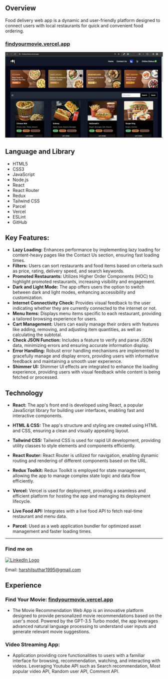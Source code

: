 ## Overview

Food delivery web app is a dynamic and user-friendly platform designed to connect users with local restaurants for quick and convenient food ordering.

### **[findyourmovie.vercel.app](https://findyourfood.vercel.app/)**

![findyourfood.com](/src/Asset/findyourfood.png)

## Language and Library

- HTML5
- CSS3
- JavaScript
- Node.js
- React
- React Router
- Redux
- Tailwind CSS
- Parcel
- Vercel
- ESLint
- GitHub

## **Key Features:**

- **Lazy Loading:** Enhances performance by implementing lazy loading for content-heavy pages like the Contact Us section, ensuring fast loading times.
- **Filters:** Users can sort restaurants and food items based on criteria such as price, rating, delivery speed, and search keywords.
- **Promoted Restaurants:** Utilizes Higher Order Components (HOC) to highlight promoted restaurants, increasing visibility and engagement.
- **Dark and Light Mode:** The app offers users the option to switch between dark and light modes, enhancing accessibility and customization.
- **Internet Connectivity Check:** Provides visual feedback to the user indicating whether they are currently connected to the internet or not.
- **Menu Items:** Displays menu items specific to each restaurant, providing a tailored browsing experience for users.
- **Cart Management:** Users can easily manage their orders with features like adding, removing, and adjusting item quantities, as well as calculating the subtotal.
- **Check JSON Function:** Includes a feature to verify and parse JSON data, minimizing errors and ensuring accurate information display.
- **Error Handling:** Robust error handling mechanisms are implemented to gracefully manage and display errors, providing users with informative feedback and maintaining a smooth user experience.
- **Shimmer UI:** Shimmer UI effects are integrated to enhance the loading experience, providing users with visual feedback while content is being fetched or processed.

## Technology

- **React:** The app's front end is developed using React, a popular JavaScript library for building user interfaces, enabling fast and interactive components.

- **HTML & CSS:** The app's structure and styling are created using HTML and CSS, ensuring a clean and visually appealing layout.
- **Tailwind CSS:** Tailwind CSS is used for rapid UI development, providing utility classes to style elements and components efficiently.
- **React Router:** React Router is utilized for navigation, enabling dynamic routing and rendering of different components based on the URL.
- **Redux Toolkit:** Redux Toolkit is employed for state management, allowing the app to manage complex state logic and data flow efficiently.
- **Vercel:** Vercel is used for deployment, providing a seamless and efficient platform for hosting the app and managing its deployment lifecycle.
- **Live Food API:** Integrates with a live food API to fetch real-time restaurant and menu data.
- **Parcel:** Used as a web application bundler for optimized asset management and faster loading times.

---

### Find me on

[![LinkedIn Logo](https://upload.wikimedia.org/wikipedia/commons/thumb/c/ca/LinkedIn_logo_initials.png/30px-LinkedIn_logo_initials.png)](https://www.linkedin.com/in/harshil-s-854570248/)

Email: harshilsuthar1995@gmail.com

## **Experience**

### Find Your Movie: [findyourmovie.vercel.app](https://findyourmovie.vercel.app)

- The Movie Recommendation Web App is an innovative platform designed to provide personalized movie recommendations based on the user's mood. Powered by the GPT-3.5 Turbo model, the app leverages advanced natural language processing to understand user inputs and generate relevant movie suggestions.

### Video Streaming App:

- Application providing core functionalities to users with a familiar interface for browsing, recommendation, watching, and interacting with videos. Leveraging Youtube API such as Search recommendation, Most popular video API, Random user API, Comment API.
